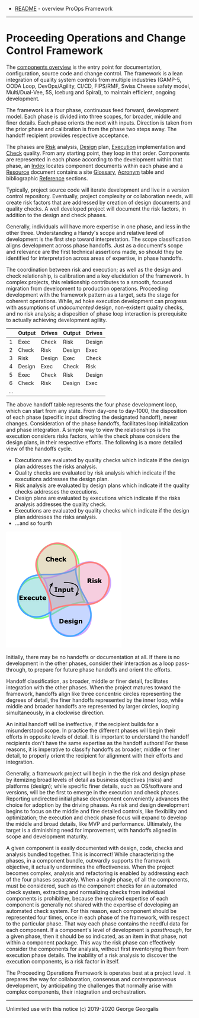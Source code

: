 * [README](README.md) - overview ProOps Framework
---
# Proceeding Operations and Change Control Framework

The [components overview](README.md#Components)
is the entry point for documentation, configuration, source code and change control.
The framework is a lean integration of quality system controls
from multiple industries (GAMP-5, OODA Loop, DevOps/Agility, CI/CD, FIPS/RMF, Swiss Cheese
safety model, Multi/Dual-Vee, 5S, Iceburg and Spiral), to maintain efficient, ongoing
development.

The framework is a four phase, continuous feed forward, development model.
Each phase is divided into three scopes, for broader, middle and finer details.
Each phase orients the next with inputs.  Direction is taken from
the prior phase and calibration is from the phase two steps away.
The handoff recipient provides respective acceptance.

The phases are [Risk](risk.md) analysis, [Design](design.md) plan, [Execution](exec.md) implementation
and [Check](check.md) quality. From any starting point, they loop in
that order.  Components are represented in each phase according to the development within
that phase, an [Index](index.md) locates component documents within each phase
and a [Resource](resource.md) document contains a site [Glossary](resource.md#Glossary),
[Acronym](resource.md#Acronym) table and bibliographic [Reference](resource.md#Reference) sections.

Typically, project source code will iterate development and live in a version control
repository.  Eventually, project complexity or collaboration needs, will create risk factors
that are addressed by creation of design documents and quality checks. A well developed
project will document the risk factors, in addition to the design and check phases.

Generally, individuals will have more expertise in one phase, and less in the other three.
Understanding a Handy's scope and relative level of development is the first step
toward interpretation. The
scope classification aligns development across phase handoffs.  Just as a document's scope
and relevance are the first technical assertions made, so should they be identified for
interpretation across areas of expertise, in phase handoffs.

The coordination between risk and execution; as well as the design and check relationship, is
calibration and a key elucidation of the framework. In complex projects, this relationship
contributes to a smooth, focused migration from development to production operations.
Proceeding development with the framework pattern as a target, sets the stage for coherent
operations.  While, ad hoke execution development can progress with assumptions of
_undocumented_ design, non-existent quality checks, and no risk analysis; a disposition of
phase loop interaction is prerequisite to actually achieving development agility.

|        |Output  |Drives  |Output  |Drives  |
|:------:|--------|--------|--------|--------|
|1       |Exec    |Check   |Risk    |Design  |
|2       |Check   |Risk    |Design  |Exec    |
|3       |Risk    |Design  |Exec    |Check   |
|4       |Design  |Exec    |Check   |Risk    |
|5       |Exec    |Check   |Risk    |Design  |
|6       |Check   |Risk    |Design  |Exec    |
|...     |        |        |        |        |

The above handoff table represents the four phase development loop, which can start from any
state.  From day-one to day-1000, the disposition of each phase (specific input directing the
designated handoff), never changes.  Consideration of the phase handoffs, facilitates loop
initialization and phase integration.  A simple way to view the relationships is the execution
considers risks factors, while the check phase considers the design plans, in their respective
efforts. The following is a more detailed view of the handoffs cycle.

* Executions     are evaluated by quality checks which indicate if the design plan    addresses the risks analysis.
* Quality checks are evaluated by risk analysis  which indicate if the executions     addresses the design plan.
* Risk analysis  are evaluated by design plans   which indicate if the quality checks addresses the executions.
* Design plans   are evaluated by executions     which indicate if the risks analysis addresses the quality check.
* Executions     are evaluated by quality checks which indicate if the design plan    addresses the risks analysis.
* ...and so fourth

![Framework Phase Loop](framework.png)

Initially, there may be no handoffs or documentation at all.  If there is no development in
the other phases, consider their interaction as a loop pass-through, to prepare for future
phase handoffs and orient the efforts.

Handoff classification, as broader, middle or finer detail, facilitates integration with
the other phases.  When the project matures toward the framework, handoffs align like three
concentric circles representing the degrees of detail, the finer handoffs represented by the
inner loop, while middle and broader handoffs are represented by larger circles, looping
simultaneously, in a clockwise direction.

An initial handoff will be ineffective, if the recipient builds for a misunderstood scope.  In
practice the different phases will begin their efforts in opposite levels of detail.  It is
important to understand the handoff recipients don't have the same expertise as the handoff
authors! For these reasons, it is imperative to classify handoffs as broader, middle or finer
detail, to properly orient the recipient for alignment with their efforts and integration.

Generally, a framework project will begin in the the risk and design phase by itemizing broad
levels of detail as business objectives (risks) and platforms (design); while specific finer
details, such as OS/software and versions, will be the first to emerge in the execution
and check phases. Reporting undirected initial phase development conveniently advances the
choice for adoption by the driving phases.  As risk and design development begins to focus
on the middle and fine detailed controls, like flexibility and optimization; the execution
and check phase focus will expand to develop the middle and broad details, like MVP and
performance. Ultimately, the target is a diminishing need for improvement, with handoffs
aligned in scope and development maturity.

A given component is easily documented with design, code, checks and analysis bundled
together. This is incorrect!  While characterizing the phases, in a component bundle,
outwardly supports the framework objective, it actually undermines the effectiveness. When
the project becomes complex, analysis and refactoring is enabled by addressing each of the
four phases separately. When a single phase, of all the components, must be considered, such
as the component checks for an automated check system, extracting and normalizing checks
from individual components is prohibitive, because the required expertise of each component
is generally not shared with the expertise of developing an automated check system. For this
reason, each component should be represented four times, once in each phase of the framework,
with respect to the particular phase. That way each phase contains the needful data for each
component. If a component's level of development is _passthrough_, for a given phase, then it
should be so indicated, as an item in that phase, not within a component package. This way the
risk phase can effectively consider the components for analysis, without first inventorying
them from execution phase details. The inability of a risk analysis to discover the execution
components, is a risk factor in itself.

The Proceeding Operations Framework is operates best at a project level. It prepares the way
for collaboration, consensus and contemporaneous development, by anticipating the challenges
that normally arise with complex components, their integration and orchestration.

---
Unlimited use with this notice (c) 2019-2020 George Georgalis
